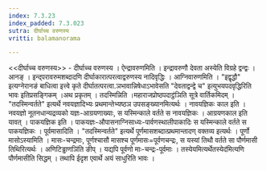 ```yaml
---
index: 7.3.23
index_padded: 7.3.023
sutra: दीर्घाच्च वरुणस्य
vritti: balamanorama

---
```

<<दीर्घाच्च वरुणस्य>> - दीर्घाच्च वरुणस्य । ऐन्द्रावरुणमिति । इन्द्रावरुणौ देवता अस्येति विग्रहे द्वन्द्वः । आनङ् । इन्द्परावरुमशब्दादणि दीर्घाकारात्परत्वाद्वरुणस्य नादिवृद्धिः । आग्निवारुणमिति । "इद्वृद्धौ" इत्यग्नेरानङं बाधित्वा इत्त्वे कृते दीर्घातत्परत्वा.ञभावान्निषेधाऽभावेसति "देवताद्वन्द्वे च" इत्युभयपदवृद्धिरिति भावः इतिप्रसङ्गिकम् ।अथ प्रकृतम् । तदस्मिन्निति ।महाराजप्रोष्ठपदाट्ठ॑ञिति सूत्रे वार्तिकमिदम् । "तदस्मिन्वर्तते" इत्यर्थे नवयज्ञादिभ्यः प्रथमान्तेभ्यष्ठञ उपसङ्ख्यानमित्यर्थः । नावयज्ञिकः काल इति । नवयज्ञो नूतनधान्यद्रव्यको यज्ञः-आग्रयणाख्याः, स यस्मिन्काले वर्तते स नावयज्ञिकः । आग्रयणकाल इति यावत्  । पाकयज्ञिक इति । पाकयज्ञः-औपासनाग्निसाध्यः-पार्वणस्थालीपाकादिः स यस्मिन्काले वर्तते स पाकयज्ञिकः । पूर्वमासादिति । "तदस्मिन्वर्तते" इत्यर्थे पूर्णमासशब्दात्प्रथमान्तादण् वक्तव्य इत्यर्थः । पूर्णो मासोऽस्यामिति । मासः-चन्द्रमाः, पूर्णश्चासौ मासश्च पूर्णमासः=पूर्वणचन्द्रः, स यस्यां तिथौ वर्तते सा पौर्णमासी तिथिरित्यर्थः । अणिटिड्ढाणञि॑ति ङीप् । यद्यपि पूर्वणो माः-चन्द्रः-पूर्वमाः । तस्येयमित्यर्थेतस्येद॑मित्यणि पौर्णमासीति सिद्धम् । तथापि ईदृश एवार्थे अयं साधुरिति भावः । 